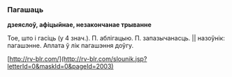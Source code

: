 ### Пагашаць
**дзеяслоў, афіцыйнае, незакончанае трыванне**

Тое, што і гасіць (у 4 знач.). П. аблігацыю. П. запазычанасць. || назоўнік: пагашэнне. Аплата ў лік пагашэння доўгу.

<a rel="author">[http://rv-blr.com/](http://rv-blr.com/slounik.jsp?letterId=0&maskId=0&pageId=2003)</a>
